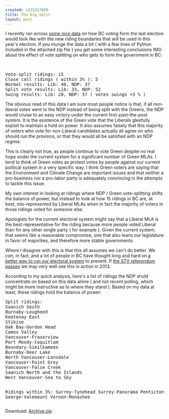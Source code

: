 ```yaml
--- 
created: 1235317889
title: The big split
layout: post
---
```

<p>I recently ran across <a href="http://bciconcoclast.blogspot.com/2009/02/looking-at-85-ridings.html">some nice data</a> on how BC voting form the last election would look like with the new riding boundaries that will be used in this year's election. If you munge the data a bit ( with a few lines of Python included in the attached zip file ) you get some interesting conclusions IMO about the effect of vote splitting on who gets to form the government in BC:</p><br/>
<pre>
Vote-split ridings: 15
Close call ridings ( within 3% ): 5
Normal results: Lib: 48, NDP: 37
Split vote results: Lib: 33, NDP: 52
Swing results: Lib: 28, NDP: 57 ( votes swings +3 % )
</pre>
<p>The obvious read of this data I am sure most people notice is that, if all non-liberal votes went to the NDP instead of being split with the Greens, the NDP would cruise to an easy victory under the current first-past-the-post system. It is the existence of the Green vote that the Liberals gleefully exploit to maintain a hold on power. It also assumes falsely that this majority of voters who vote for non-Liberal candidates actually all agree on who should run the province, or that they would all be satisfied with an NDP regime.</p>
<p>This is clearly not true, as people continue to vote Green despite no real hope under the current system for a significant number of Green MLAs. I tend to think of Green votes as protest votes by people against our current political system in a very specific way. I think Green voters are saying that the Environment and Climate Change are important issues and that neither a pro-business nor a pro-labor party is adequately convincing in the attempts to tackle this issue.</p>
<p>My own interest in looking at ridings where NDP / Green vote-splitting shifts the balance of power, but instead to look at how 15 ridings in BC are, at best, <em>mis-represented</em> by Liberal MLAs when in fact the majority of voters in those ridings voted for <em>someone else</em>.</p>
<p>Apologists for the current electoral system might say that a Liberal MLA is the best representative for the riding because more people voted Liberal than for any other single party ( for example ). Given the current system, that seems like a reasonable compromise, one that also leans our legislature in favor of majorities, and therefore more stable governments.</p>
<p>Where I disagree with this is that this all assumes we can't do better. We <em>can,</em> in fact, and a lot of people in BC have thought long and hard on <a href="http://www.bc-stv.ca/">a better way to run our electoral system</a> to prevent. If <a href="http://stvforbc.com/">the STV referendum passes</a> we may very well see this in action in 2013.</p>
<p>According to my quick analysis, here's a list of ridings the NDP shuld concentrate on based on this data alone ( and not recent polling, which might be more instructive as to where they stand ). Based on my data at least, these ridings hold the balance of power:</p>
<pre>
Split ridings:
Saanich South
Burnaby-Lougheed
Kootenay East
Stikine
Oak Bay-Gordon Head
Comox Valley
Vancouver-Fraserview
Port Moody-Coquitlam
Boundary-Similkameen
Burnaby-Deer Lake
North Vancouver-Lonsdale
Vancouver-Point Grey
Vancouver-False Creek
Saanich North and the Islands
West Vancouver-Sea to Sky

Ridings within 3%:
Surrey-Tynehead
Surrey-Panorama
Penticton
Prince George-Valemount
Vernon-Monashee
</pre>

<p>Download: <a href="http://www.canuckistani.ca/sites/default/files/Archive.zip" title="Archive.zip">Archive.zip</a></p>


